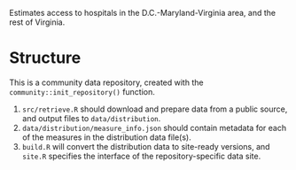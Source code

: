Estimates access to hospitals in the D.C.-Maryland-Virginia area, and the rest of Virginia.

# Structure
This is a community data repository, created with the `community::init_repository()` function.
1. `src/retrieve.R` should download and prepare data from a public source, and output files to `data/distribution`.
2. `data/distribution/measure_info.json` should contain metadata for each of the measures in the distribution data file(s).
3. `build.R` will convert the distribution data to site-ready versions, and `site.R` specifies the interface of the repository-specific data site.
